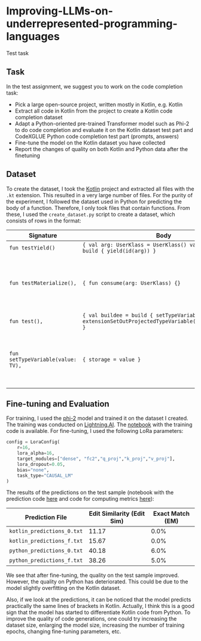 # Improving-LLMs-on-underrepresented-programming-languages

Test task

## Task

In the test assignment, we suggest you to work on the code completion task:

- Pick a large open-source project, written mostly in Kotlin, e.g. Kotlin
- Extract all code in Kotlin from the project to create a Kotlin code completion dataset
- Adapt a Python-oriented pre-trained Transformer model such as Phi-2 to do code completion and evaluate it on the Kotlin dataset test part and CodeXGLUE Python code completion test part (prompts, answers)
- Fine-tune the model on the Kotlin dataset you have collected
- Report the changes of quality on both Kotlin and Python data after the finetuning

## Dataset

To create the dataset, I took the [Kotlin](https://github.com/JetBrains/kotlin) project and extracted all files with the `.kt` extension. This resulted in a very large number of files. For the purity of the experiment, I followed the dataset used in Python for predicting the body of a function. Therefore, I only took files that contain functions. From these, I used the `create_dataset.py` script to create a dataset, which consists of rows in the format:

| Signature                         | Body                                                                                                            | Docstring                                                                                                                                                            | ID   |
| --------------------------------- | --------------------------------------------------------------------------------------------------------------- | -------------------------------------------------------------------------------------------------------------------------------------------------------------------- | ---- |
| `fun testYield()`                 | `{ val arg: UserKlass = UserKlass() val buildee = build { yield(id(arg)) }`                                     | `// FIR_IDENTICAL // CHECK_TYPE_WITH_EXACT`                                                                                                                          | e673 |
| `fun testMaterialize(),`          | `{ fun consume(arg: UserKlass) {}`                                                                              | `// exact type equality check — turns unexpected compile-time behavior into red code // considered to be non-user-reproducible code for the purposes of these tests` | 2ed8 |
| `fun test(),`                     | `{ val buildee = build { setTypeVariable(TargetType()) extensionSetOutProjectedTypeVariable(DifferentType()) }` | `// ISSUE: KT-57707 // CHECK_TYPE_WITH_EXACT`                                                                                                                        | fe98 |
| `fun setTypeVariable(value: TV),` | `{ storage = value }`                                                                                           | `// exact type equality check — turns unexpected compile-time behavior into red code // considered to be non-user-reproducible code for the purposes of these tests` | 7aec |

## Fine-tuning and Evaluation

For training, I used the [phi-2](https://huggingface.co/microsoft/phi-2) model and trained it on the dataset I created. The training was conducted on [Lightning.AI](https://lightning.ai/). The [notebook](https://github.com/asahium/Improving-LLMs-on-underrepresented-programming-languages/blob/main/fine-tuning.ipynb) with the training code is available. For fine-tuning, I used the following LoRa parameters:

```python
config = LoraConfig(
    r=16,
    lora_alpha=16,
    target_modules=["dense", "fc2","q_proj","k_proj","v_proj"],
    lora_dropout=0.05,
    bias="none",
    task_type="CAUSAL_LM"
)
```

The results of the predictions on the test sample (notebook with the prediction code [here](https://github.com/asahium/Improving-LLMs-on-underrepresented-programming-languages/blob/main/evaluation.ipynb) and code for computing metrics [here](https://github.com/asahium/Improving-LLMs-on-underrepresented-programming-languages/blob/main/evaluator.py)):

| Prediction File            | Edit Similarity (Edit Sim) | Exact Match (EM) |
| -------------------------- | -------------------------- | ---------------- |
| `kotlin_predictions_0.txt` | 11.17                      | 0.0%             |
| `kotlin_predictions_f.txt` | 15.67                      | 0.0%             |
| `python_predictions_0.txt` | 40.18                      | 6.0%             |
| `python_predictions_f.txt` | 38.26                      | 5.0%             |

We see that after fine-tuning, the quality on the test sample improved. However, the quality on Python has deteriorated. This could be due to the model slightly overfitting on the Kotlin dataset.

Also, if we look at the predictions, it can be noticed that the model predicts practically the same lines of brackets in Kotlin. Actually, I think this is a good sign that the model has started to differentiate Kotlin code from Python. To improve the quality of code generations, one could try increasing the dataset size, enlarging the model size, increasing the number of training epochs, changing fine-tuning parameters, etc.
